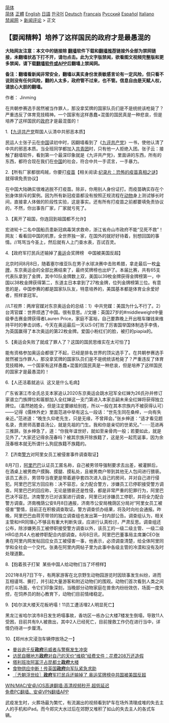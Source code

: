  <!-- 面包屑导航 --> <div class="breadcrumb"><!-- GTranslate: https://gtranslate.io/ -->  <div class="switcher notranslate">  <div class="selected">  <a href="#" onclick="return false;"> 简体</a>  </div>  <div class="option">  <a href="https://www.bannedbook.org" onclick="doGTranslate('zh-CN|zh-CN');jQuery('div.switcher div.selected a').html(jQuery(this).html());return false;" title="简体中文" class="nturl selected"> 简体</a>  <a href="https://www.bannedbook.org/zh-tw/" onclick="doGTranslate('zh-CN|zh-TW');jQuery('div.switcher div.selected a').html(jQuery(this).html());return false;" title="繁體中文" class="nturl"> 正體</a>  <a href="https://www.bannedbook.org/en/" onclick="doGTranslate('zh-CN|en');jQuery('div.switcher div.selected a').html(jQuery(this).html());return false;" title="English" class="nturl"> English</a>  <a href="https://www.bannedbook.org/ja/" onclick="doGTranslate('zh-CN|ja');jQuery('div.switcher div.selected a').html(jQuery(this).html());return false;" title="日本語" class="nturl"> 日語</a>  <a href="https://www.bannedbook.org/ko/" onclick="doGTranslate('zh-CN|ko');jQuery('div.switcher div.selected a').html(jQuery(this).html());return false;" title="한국어" class="nturl"> 한국어</a>  <a href="https://www.bannedbook.org/de/" onclick="doGTranslate('zh-CN|de');jQuery('div.switcher div.selected a').html(jQuery(this).html());return false;" title="Deutsch" class="nturl"> Deutsch</a>  <a href="https://www.bannedbook.org/fr/" onclick="doGTranslate('zh-CN|fr');jQuery('div.switcher div.selected a').html(jQuery(this).html());return false;" title="Français" class="nturl"> Français</a>  <a href="https://www.bannedbook.org/ru/" onclick="doGTranslate('zh-CN|ru');jQuery('div.switcher div.selected a').html(jQuery(this).html());return false;" title="Русский" class="nturl"> Русский</a>  <a href="https://www.bannedbook.org/es/" onclick="doGTranslate('zh-CN|es');jQuery('div.switcher div.selected a').html(jQuery(this).html());return false;" title="Español" class="nturl"> Español</a>  <a href="https://www.bannedbook.org/it/" onclick="doGTranslate('zh-CN|it');jQuery('div.switcher div.selected a').html(jQuery(this).html());return false;" title="Italiano" class="nturl"> Italiano</a>  </div>  </div>      <div class='breadcrumb-sub'><!-- Breadcrumb NavXT 6.3.0 --> <a href="https://www.bannedbook.org/" class="home">禁闻网</a> &gt; <a href="https://www.bannedbook.org/bnews/comments/" class="category">新闻评论</a> &gt; 正文</div></div><h2>【要闻精粹】培养了这样国民的政府才是最愚混的</h2> <p class="notice"><b>大陆网友注意：本文中的链接除 <a href="https://github.com/bannedbook/fanqiang" >翻墙</a>软件下载和<a href="https://github.com/killgcd/justmysocks/blob/master/README.md">翻墙推荐</a>链接外全部为禁网链接，未翻墙状态下打不开，请勿点击。此为文字版禁闻，欲看图文视频完整版和更多禁闻，请下载<a href="https://github.com/bannedbook/fanqiang">翻墙软件或APP</a>后翻墙上禁闻网。</p><p>备注：翻墙看新闻非常安全，翻墙以真实身份发表敏感言论有一定风险，但只看不说则没有任何风险，翻的人太多，政府管不过来，也不管。信息自由是天赋人权，请放心大胆的翻墙。</b></p>  <div class="entry"> <p>作者： Jinming</p> <p id="summary">在共朝参赛选手居然被当作罪人，那没拿奖牌的国家队员们是不是统统该枪毙了？严重违反了体育竞技精神。一个国家有这样愚蠢+混蛋的国民真是一种悲哀，但是培养了这样国民的<a href="https://www.bannedbook.org/bnews/tag/%e6%94%bf%e5%ba%9c/" class="st_tag internal_tag" rel="tag" title="标签 政府 下的日志">政府</a>才是最混蛋的！</p> <p>1.【<span class='wp_keywordlink'><a href="https://www.bannedbook.org/forum2/topic2.html" title="《九评共产党》" target="_blank">九评</a></span><a href="https://www.bannedbook.org/bnews/tag/%e5%85%b1%e4%ba%a7%e5%85%9a/" class="st_tag internal_tag" rel="tag" title="标签 共产党 下的日志">共产党</a>帮国人认清中共邪恶本质】</p> <p>民运人士张子云在<span class='wp_keywordlink_affiliate'><a href="https://www.bannedbook.org/" title="中国" target="_blank">中国</a></span>读初中时，因翻墙看到了《<span class='wp_keywordlink'><a href="https://www.bannedbook.org/forum2/topic2.html" title="九评共产党" target="_blank">九评共产党</a></span>》一书，使他认清了中共的邪恶本质。当全班同学都加入<a href="https://www.bannedbook.org/bnews/tag/%e5%85%b1%e9%9d%92%e5%9b%a2/" class="st_tag internal_tag" rel="tag" title="标签 共青团 下的日志">共青团</a>时，只有他一人拒绝入团。张子云：接触了翻墙软件，看到第一个最深印象就是《九评共产党》，里面讲的东西，所有的东西，都符合现在我们在<a href="https://www.bannedbook.org/bnews/tag/%E4%B8%AD%E5%9B%BD/" class="st_tag internal_tag" rel="tag" title="标签 中国 下的日志">中国</a>的社会，符合中共一手谎言，一手暴力。</p> <p>2.【所有厂家都很鸡贼，你要打<span class='wp_keywordlink'><a href="https://www.bannedbook.org/bnews/tculture/20160630/551027.html" title="疫苗" target="_blank">疫苗</a></span>【相关阅读:<a href='https://www.bannedbook.org/bnews/topimagenews/20180408/925060.html' target='_blank'>纪录片：恐怖的疫苗真相之谜</a>】就得填免责协议】</p> <p>在中国大陆确实很难逃脱不打疫苗。除非，你用别人身份证打。而疫苗确实存在个别身体排斥的案例。因为所有新冠疫苗都没有按照正规流程在<a href="https://www.bannedbook.org/bnews/tag/%e5%8a%a8%e7%89%a9/" class="st_tag internal_tag" rel="tag" title="标签 动物 下的日志">动物</a>身上测试够长时间，直接拿人体做的阶段性实验，这是事实。还有所有打疫苗之前都要填免责协议的，不然，你出事告厂家，厂家就亏死了。</p>  <p>3.【离开了祖国，你连回到祖国都不允许】</p> <p>宏进轮十二名中国船员患新冠病毒哭求救命，浙江省舟山市政府不能“见死不救”！网友：看看回中国的机票，全世界独一家，在国外的就好好待着，别想回国的事情。//骂骂当今圣上，然后就有人上门查水表，百试百灵。</p> <p>4.【政府军打民兵还输掉了<a href="https://www.bannedbook.org/bnews/tag/%e5%a5%a5%e8%bf%90/" class="st_tag internal_tag" rel="tag" title="标签 奥运 下的日志">奥运</a>会奖牌榜&nbsp; &nbsp;中国被美国反超】</p> <p>北京时间8月8日，随着塞尔维亚队在男子水球决赛中击败希腊，拿走最后一枚<a href="https://www.bannedbook.org/bnews/tag/%e9%87%91%e7%89%8c/" class="st_tag internal_tag" rel="tag" title="标签 金牌 下的日志">金牌</a>，东京奥运会的全部比赛结束了，最终奖牌榜也出炉了。本届比赛，共有65支代表队拿到了金牌，其中10队金牌数上双，美国以39枚金牌获得金牌榜第一，中国以38枚金牌获得第二，东道主日本拿到了27枚金牌，位列金牌榜第三位。有意思的是，中国参赛的都是国家队队友，特意培养的，美国基本都是体育业余爱好者，照样拿冠军。</p> <p>//LT视界：两岸官媒对东京奥运会的总结：1）中共党媒：美国为什么不行了。2）台湾官媒：世界烦透了中国。很有意思。//文姗：英国27岁的#middleweight中量级拳击赛金牌获得者Lauren Price，家庭不富裕，自己要靠晚上开出租车赚钱来维持平时的拳击训练，今天在奥运最后一天以5:0打败了厉害国举国体制选手李倩，为英国赢得了本次奥运的第22枚金牌。爱国小粉红们的脸，被打的piapia的。</p> <p>5.【奥运会失败了就成了罪人了？这国的国民思维实在太可怕了】</p>  <p>能有资格参加奥运会都很了不起，已经是排名世界的顶尖选手了。在共朝参赛选手居然被当作罪人，那没拿奖牌的国家队员们是不是统统该枪毙了？严重违反了体育竞技精神。一个国家有这样愚蠢+混蛋的国民真是一种悲哀，但是培养了这样国民的国家才是最愚混的！</p> <p>6.【人还活着就追认&nbsp; 这又是什么毛病】</p> <p>广东省湛江市全氏总支本家追认2020东京奥运会跳水冠军全红婵为26氏孙并修订家谱立门族牌位和匾额加入全红婵这一支门第进入本家总嗣未来全红婵将获得独立牌位。（虽然她姓全，但是注定要嫁给别姓，所以一般在其本宗族内不被获得认可）——记得《儒林外史》里面范进中举有这么一段话：“世先生同在桑梓，一向有失亲近。”范进道：“晚生久仰老先生，只是无缘，不曾拜会。”张乡绅道：“适才看见题名录，贵房师高要县汤公，就是先祖的门生。我和你是亲切的世弟兄。”⋯⋯范进再三推辞。张乡绅急了，道：“你我年谊世好，就如至亲骨肉一般；若要如此，就是见外了。”大家还记得余茂春吗？被其宗族开除族籍了，这是另一起荒诞事，因为余茂春根本就无所谓什么狗屁族籍不族籍的。</p> <p>7.【济南<a href="https://www.bannedbook.org/bnews/tag/%e8%ad%a6%e6%96%b9/" class="st_tag internal_tag" rel="tag" title="标签 警方 下的日志">警方</a>对阿里女员工被侵害事件调查取证】</p> <p>8月7日，<a href="https://www.bannedbook.org/bnews/tag/%e9%98%bf%e9%87%8c%e5%b7%b4%e5%b7%b4/" class="st_tag internal_tag" rel="tag" title="标签 阿里巴巴 下的日志">阿里巴巴</a>认证员工匿名称，自己被男领导强制要求去出差，被灌醉后，在酒桌上被男商户摸胸、摸腿、摸私处，且被男商户带到其他无人包间进行猥亵。该员工表示，男领导当夜更是带着避孕套四次进入自己的房间，并对自己进行侵犯。阿里巴巴官方回应称：决不容忍，全力配合警方，涉嫌员工已停职接受警方调查。阿里巴巴的回应称，无论是猥亵还是性侵，都是非常严重的犯罪行为，阿里巴巴决不容忍。济南警方已对该案进行调查，阿里已对涉嫌员工停职，并将全力配合警方调查。济南槐荫公安8月8日通报，济南市公安局槐荫区分局对“阿里女员工被侵害”警情，目前正在积极调查取证。警方调查侦办结果，将及时向社会通报。昨晚，阿里巴巴由蒋芳带领的独立调查组也发出第一封内部公告。调查组认为，相关主管和HR同理心不够且有重大判断失误，应进行认真检讨，严肃反思。调查组还公布，除涉嫌男员工被停职接受警方调查以外，该员工的一级二级主管、一级二级HRG总共4人也被停职配合内部调查。8月8日讯，阿里巴巴董事局主席兼CEO张勇在阿里内网发帖回应女员工被侵害一事，他表示，必须调查清楚，给全体阿里同学和全社会一个交代。张勇在阿里内网帖子里为此事中各级主管的冷漠和没有及时处理道歉。</p> <p>8.【抱着孩子打架&nbsp; 某些中国人给动物们当了坏榜样】</p>  <p>2021年8月7日下午，有两家游客在北京野生动物园游览时因琐事发生纠纷，进而互相谩骂、撕打，并引起大量游客和附近动物们的围观。动物们首次看到人类之间的打斗场面，令它们印象深刻，当晚部分动物家庭在兽舍内纷纷效仿，场面一度失控，在饲养员的耐心教育下，动物们目前情绪稳定。</p> <p>9.【哈尔滨大楼天花板坍塌！11员工遭活埋2人明显死亡】</p> <p>黑龙江省哈尔滨市8日发生坍塌事故，香坊区一栋办公大楼7楼发生倒塌，导致11人受困，目前共有9人被救出，其中2人已经死亡，目前搜救工作仍在进行当中，详情仍待进一步厘清。</p> <p>10.【郑州水灾浸泡车辆停放场之一】</p> <ul class='op-related-articles' title='相关阅读'> <li><a href='https://www.bannedbook.org/bnews/comments/20210809/1602922.html' target='_blank'>曼谷逾千反<b>政府</b>示威者与警察发生冲突</a></li> <li><a href='https://www.bannedbook.org/bnews/comments/20210809/1602915.html' target='_blank'>访民自曝地方<b>政府</b>对自己的天价“维稳”经费文件：花费208万还造假</a></li> <li><a href='https://www.bannedbook.org/bnews/baitai/20210809/1602841.html' target='_blank'>塔利班攻阿富汗占昆都士<b>政府</b>大楼</a></li> <li><a href='https://www.bannedbook.org/bnews/worldnews/20210809/1602767.html' target='_blank'>食物供应中断！传英国<b>政府</b>向军队紧急求助</a></li> <li><a href='https://www.bannedbook.org/bnews/ssgc/20210809/1602760.html' target='_blank'>〖兲朝浮世绘〗<b>政府</b>军打民兵还输掉了 奥运奖牌榜中共国被美国反超</a></li> </ul> <p class="texttj"> <a href="https://github.com/bannedbook/fanqiang/wiki/V2ray%E6%9C%BA%E5%9C%BA" target="_blank">WIN/MAC/安卓/iOS高速翻墙:高清视频秒开,超低延迟</a><br/> <a href="https://github.com/bannedbook/fanqiang/wiki/%E7%A6%81%E9%97%BB%E7%BD%91%E5%AE%89%E5%8D%93%E7%BF%BB%E5%A2%99%E6%96%B0%E9%97%BBAPP" target="_blank">免费PC翻墙、安卓VPN翻墙APP</a></p><p>武疫发生时，火葬场最为繁忙，有流漏出的视频看到铲车在场外清理成堆的失去主人的手机和iPad。而今郑灾大水过后在郊野又堆积了如山的失去主人的各式车辆。</p> <a name='sharetosocial'></a>  <div style="margin-bottom:5px;padding-bottom:5px;clear:both"> <div id="archive-pix-1" class="banner-ads"> <!-- AuctionX Display platform tag START --> <div id="26318x728x90x621x_ADSLOT2" clicktrack="%%CLICK_URL_ESC%%"></div> <!-- AuctionX Display platform tag END --> </div> <div id="archive-pix-2" class="banner-ads"> <!-- AuctionX Display platform tag START --> <div id="26315x300x250x621x_ADSLOT2" clicktrack="%%CLICK_URL_ESC%%"></div> <!-- AuctionX Display platform tag END --> </div> </div>  <div id="archive-pix-1" class="banner-ads"> <!-- AuctionX Display platform tag START --> <div id="26318x728x90x621x_ADSLOT3" clicktrack="%%CLICK_URL_ESC%%"></div> <!-- AuctionX Display platform tag END --> </div> </div><!--END ENTRY--> 